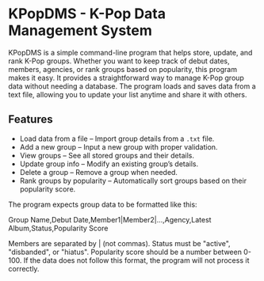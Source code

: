# KPopDMS - K-Pop Data Management System

KPopDMS is a simple command-line program that helps store, update, and rank K-Pop groups. Whether you want to keep track of debut dates, members, agencies, or rank groups based on popularity, this program makes it easy. It provides a straightforward way to manage K-Pop group data without needing a database. The program loads and saves data from a text file, allowing you to update your list anytime and share it with others.

## Features

- Load data from a file – Import group details from a `.txt` file.  
- Add a new group – Input a new group with proper validation.  
- View groups – See all stored groups and their details.  
- Update group info – Modify an existing group’s details.  
- Delete a group – Remove a group when needed.  
- Rank groups by popularity – Automatically sort groups based on their popularity score.  

The program expects group data to be formatted like this:

Group Name,Debut Date,Member1|Member2|...,Agency,Latest Album,Status,Popularity Score

Members are separated by | (not commas).
Status must be "active", "disbanded", or "hiatus".
Popularity score should be a number between 0-100.
If the data does not follow this format, the program will not process it correctly.


